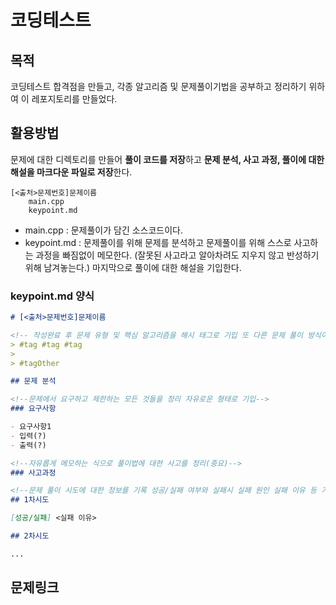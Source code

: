 # 코딩테스트

## 목적

코딩테스트 합격점을 만들고, 각종 알고리즘 및 문제풀이기법을 공부하고 정리하기 위하여 이 레포지토리를 만들었다.

## 활용방법

문제에 대한 디렉토리를 만들어 **풀이 코드를 저장**하고 **문제 분석, 사고 과정, 풀이에 대한 해설을 마크다운 파일로 저장**한다.

```text
[<출처>문제번호]문제이름
    main.cpp
    keypoint.md
```

- main.cpp : 문제풀이가 담긴 소스코드이다.
- keypoint.md : 문제풀이를 위해 문제를 분석하고 문제풀이를 위해 스스로 사고하는 과정을 빠짐없이 메모한다. (잘못된 사고라고 알아차려도 지우지 않고 반성하기위해 남겨놓는다.) 마지막으로 풀이에 대한 해설을 기입한다.

### keypoint.md 양식

``` markdown
# [<출처>문제번호]문제이름

<!-- 작성완료 후 문제 유형 및 핵심 알고리즘을 해시 태그로 기입 또 다른 문제 풀이 방식이 있을 경우, 구분해서 기입 -->
> #tag #tag #tag
>
> #tagOther

## 문제 분석

<!--문제에서 요구하고 제한하는 모든 것들을 정리 자유로운 형태로 기입-->
### 요구사항

- 요구사항1
- 입력(?)
- 출력(?)

<!--자유롭게 메모하는 식으로 풀이법에 대한 사고를 정리(중요)-->
### 사고과정

<!--문제 풀이 시도에 대한 정보를 기록 성공/실패 여부와 실패시 실패 원인 실패 이유 등 기입-->
## 1차시도

[성공/실패] <실패 이유>

## 2차시도

...

```

## 문제링크
